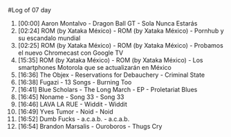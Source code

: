 #Log of 07 day

1. [00:00] Aaron Montalvo - Dragon Ball GT - Sola Nunca Estarás
1. [02:24] ROM (by Xataka México) - ROM (by Xataka México) - Pornhub y su escandalo mundial
1. [02:25] ROM (by Xataka México) - ROM (by Xataka México) - Probamos el nuevo Chromecast con Google TV
1. [15:35] ROM (by Xataka México) - ROM (by Xataka México) - Los smartphones Motorola que se actualizarán en México
1. [16:36] The Objex - Reservations for Debauchery - Criminal State
1. [16:38] Fugazi - 13 Songs - Burning Too
1. [16:41] Blue Scholars - The Long March - EP - Proletariat Blues
1. [16:45] Noname - Song 33 - Song 33
1. [16:46] LAVA LA RUE - Widdit - Widdit
1. [16:49] Yves Tumor - Noid - Noid
1. [16:52] Dumb Fucks - a.c.a.b. - a.c.a.b.
1. [16:54] Brandon Marsalis - Ouroboros - Thugs Cry

